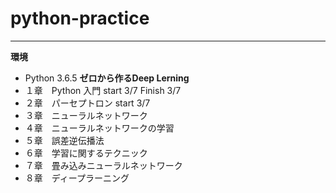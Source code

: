 # python-practice
******
**環境**
- Python 3.6.5
**ゼロから作るDeep Lerning**
 - １章　Python 入門 start 3/7 Finish 3/7  
 - ２章　パーセプトロン start 3/7  
 - ３章　ニューラルネットワーク  
 - ４章　ニューラルネットワークの学習  
 - ５章　誤差逆伝播法  
 - ６章　学習に関するテクニック  
 - ７章　畳み込みニューラルネットワーク  
 - ８章　ディープラーニング  
